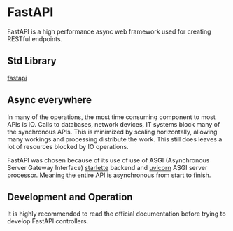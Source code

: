 # FastAPI
FastAPI is a high performance async web framework used for creating RESTful endpoints.

## Std Library
[fastapi](https://fastapi.tiangolo.com/)

## Async everywhere
In many of the operations, the most time consuming component to most APIs is IO. Calls to databases, network devices, IT systems block many of the synchronous APIs. This is minimized by scaling horizontally, allowing many workings and processing distribute the work. This still does leaves a lot of resources blocked by IO operations. 

FastAPI was chosen because of its use of use of ASGI (Asynchronous Server Gateway Interface) [starlette](https://github.com/encode/starlette) backend and [uvicorn](https://www.uvicorn.org/) ASGI server processor. Meaning the entire API is asynchronous from start to finish.

## Development and Operation

It is highly recommended to read the official documentation before trying to develop FastAPI controllers.

